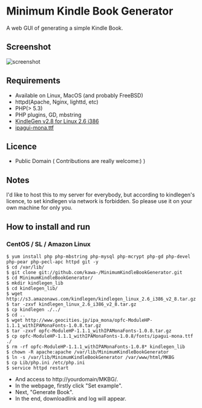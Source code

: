 # Minimum Kindle Book Generator
A web GUI of generating a simple Kindle Book.

## Screenshot
![screenshot](http://mitsuakikawamorita.com/software/MKBG/MKBG_screen_shot.png)

## Requirements
- Available on Linux, MacOS (and probably FreeBSD)
- httpd(Apache, Nginx, lighttd, etc)
- PHP(> 5.3)
- PHP plugins, GD, mbstring
- [KindleGen v2.8 for Linux 2.6 i386](http://www.amazon.com/gp/feature.html?ie=UTF8&docId=1000765211)
- [ipagui-mona.ttf](http://www.geocities.jp/ipa_mona/opfc-ModuleHP-1.1.1_withIPAMonaFonts-1.0.8.tar.gz)

## Licence
- Public Domain ( Contributions are really welcome:) )

## Notes
I'd like to host this to my server for everybody, but according to kindlegen's licence, to set kindlegen via network is forbidden. So please use it on your own machine for only you.


## How to install and run

### CentOS / SL / Amazon Linux
	$ yum install php php-mbstring php-mysql php-mcrypt php-gd php-devel php-pear php-pecl-apc httpd git -y
	$ cd /var/lib/
	$ git clone git://github.com/kawa-/MinimumKindleBookGenerator.git
	$ cd MinimumKindleBookGenerator/
	$ mkdir kindlegen_lib
	$ cd kindlegen_lib/
	$ wget http://s3.amazonaws.com/kindlegen/kindlegen_linux_2.6_i386_v2_8.tar.gz
	$ tar -zxvf kindlegen_linux_2.6_i386_v2_8.tar.gz
	$ cp kindlegen ./../
	$ cd ..
	$ wget http://www.geocities.jp/ipa_mona/opfc-ModuleHP-1.1.1_withIPAMonaFonts-1.0.8.tar.gz
	$ tar -zxvf opfc-ModuleHP-1.1.1_withIPAMonaFonts-1.0.8.tar.gz
	$ cp opfc-ModuleHP-1.1.1_withIPAMonaFonts-1.0.8/fonts/ipagui-mona.ttf ./
	$ rm -rf opfc-ModuleHP-1.1.1_withIPAMonaFonts-1.0.8* kindlegen_lib
	$ chown -R apache:apache /var/lib/MinimumKindleBookGenerator
	$ ln -s /var/lib/MinimumKindleBookGenerator /var/www/html/MKBG
	$ cp Lib/php.ini /etc/php.ini
	$ service httpd restart
- And access to http://yourdomain/MKBG/.
- In the webpage, firstly click "Set example".
- Next, "Generate Book".
- In the end, downloadlink and log will appear.

